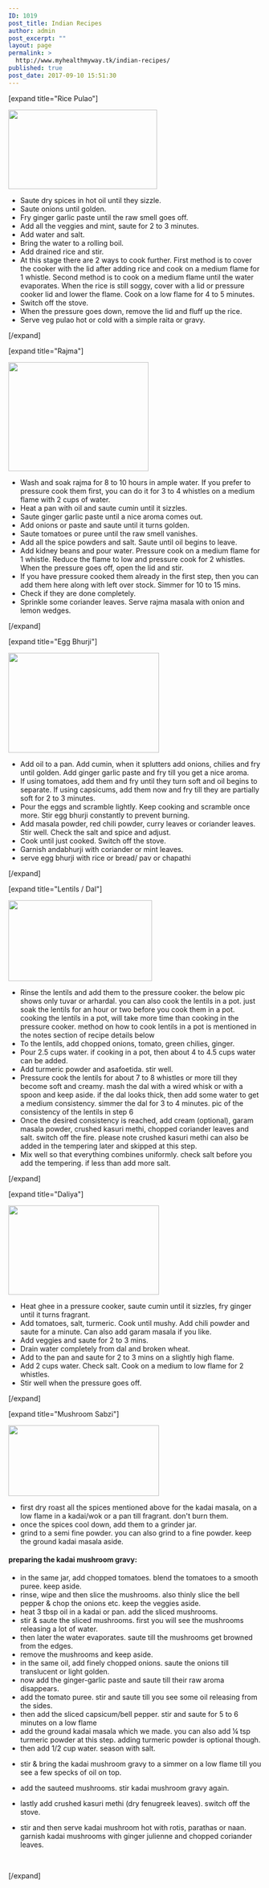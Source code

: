 ```yaml
---
ID: 1019
post_title: Indian Recipes
author: admin
post_excerpt: ""
layout: page
permalink: >
  http://www.myhealthmyway.tk/indian-recipes/
published: true
post_date: 2017-09-10 15:51:30
---
```

<p style="text-align: left;">[expand title="Rice Pulao"]</p>
<img class="alignnone  wp-image-1718" src="http://35.201.22.184/wp-content/uploads/2017/09/I1-300x160.jpg" alt="" width="296" height="158" />
<ul style="text-align: left;">
 	<li>Saute dry spices in hot oil until they sizzle.</li>
 	<li>Saute onions until golden.</li>
 	<li>Fry ginger garlic paste until the raw smell goes off.</li>
 	<li>Add all the veggies and mint, saute for 2 to 3 minutes.</li>
 	<li>Add water and salt.</li>
 	<li>Bring the water to a rolling boil.</li>
 	<li>Add drained rice and stir.</li>
 	<li>At this stage there are 2 ways to cook further. First method is to cover the cooker with the lid after adding rice and cook on a medium flame for 1 whistle. Second method is to cook on a medium flame until the water evaporates. When the rice is still soggy, cover with a lid or pressure cooker lid and lower the flame. Cook on a low flame for 4 to 5 minutes.</li>
 	<li>Switch off the stove.</li>
 	<li>When the pressure goes down, remove the lid and fluff up the rice.</li>
 	<li>Serve veg pulao hot or cold with a simple raita or gravy.</li>
</ul>
<p style="text-align: left;">[/expand]</p>
<p style="text-align: left;">[expand title="Rajma"]</p>
<img class="alignnone  wp-image-1719" src="http://35.201.22.184/wp-content/uploads/2017/09/I2-300x233.jpg" alt="" width="279" height="217" />
<ul style="text-align: left;">
 	<li class="instruction">Wash and soak rajma for 8 to 10 hours in ample water. If you prefer to pressure cook them first, you can do it for 3 to 4 whistles on a medium flame with 2 cups of water.</li>
 	<li class="instruction">Heat a pan with oil and saute cumin until it sizzles.</li>
 	<li class="instruction">Saute ginger garlic paste until a nice aroma comes out.</li>
 	<li class="instruction">Add onions or paste and saute until it turns golden.</li>
 	<li class="instruction">Saute tomatoes or puree until the raw smell vanishes.</li>
 	<li class="instruction">Add all the spice powders and salt. Saute until oil begins to leave.</li>
 	<li class="instruction">Add kidney beans and pour water. Pressure cook on a medium flame for 1 whistle. Reduce the flame to low and pressure cook for 2 whistles. When the pressure goes off, open the lid and stir.</li>
 	<li class="instruction">If you have pressure cooked them already in the first step, then you can add them here along with left over stock. Simmer for 10 to 15 mins.</li>
 	<li class="instruction">Check if they are done completely.</li>
 	<li class="instruction">Sprinkle some coriander leaves. Serve rajma masala with onion and lemon wedges.</li>
</ul>
<p style="text-align: left;">[/expand]</p>
<p style="text-align: left;">[expand title="Egg Bhurji"]</p>
<img class="alignnone size-medium wp-image-1720" src="http://35.201.22.184/wp-content/uploads/2017/09/egg-bhurji-300x199.jpg" alt="" width="300" height="199" />
<ul style="text-align: left;">
 	<li class="instruction">Add oil to a pan. Add cumin, when it splutters add onions, chilies and fry until golden. Add ginger garlic paste and fry till you get a nice aroma.</li>
 	<li class="instruction">If using tomatoes, add them and fry until they turn soft and oil begins to separate. If using capsicums, add them now and fry till they are partially soft for 2 to 3 minutes.</li>
 	<li class="instruction">Pour the eggs and scramble lightly. Keep cooking and scramble once more. Stir egg bhurji constantly to prevent burning.</li>
 	<li class="instruction">Add masala powder, red chili powder, curry leaves or coriander leaves. Stir well. Check the salt and spice and adjust.</li>
 	<li class="instruction">Cook until just cooked. Switch off the stove.</li>
 	<li class="instruction">Garnish andabhurji with coriander or mint leaves.</li>
 	<li class="instruction">serve egg bhurji with rice or bread/ pav or chapathi</li>
</ul>
<p style="text-align: left;">[/expand]</p>
<p style="text-align: left;">[expand title="Lentils / Dal"]</p>
<img class="alignnone  wp-image-1721" src="http://35.201.22.184/wp-content/uploads/2017/09/I4-300x169.jpg" alt="" width="286" height="161" />
<ul style="text-align: left;">
 	<li class="wprm-recipe-instruction">
<div class="wprm-recipe-instruction-text">Rinse the lentils and add them to the pressure cooker. the below pic shows only tuvar or arhardal. you can also cook the lentils in a pot. just soak the lentils for an hour or two before you cook them in a pot. cooking the lentils in a pot, will take more time than cooking in the pressure cooker. method on how to cook lentils in a pot is mentioned in the notes section of recipe details below</div></li>
 	<li class="wprm-recipe-instruction">
<div class="wprm-recipe-instruction-text">To the lentils, add chopped onions, tomato, green chilies, ginger.</div></li>
 	<li class="wprm-recipe-instruction">
<div class="wprm-recipe-instruction-text">Pour 2.5 cups water. if cooking in a pot, then about 4 to 4.5 cups water can be added.</div></li>
 	<li class="wprm-recipe-instruction">
<div class="wprm-recipe-instruction-text">Add turmeric powder and asafoetida. stir well.</div></li>
 	<li class="wprm-recipe-instruction">
<div class="wprm-recipe-instruction-text">Pressure cook the lentils for about 7 to 8 whistles or more till they become soft and creamy. mash the dal with a wired whisk or with a spoon and keep aside. if the dal looks thick, then add some water to get a medium consistency. simmer the dal for 3 to 4 minutes. pic of the consistency of the lentils in step 6</div></li>
 	<li class="wprm-recipe-instruction">
<div class="wprm-recipe-instruction-text">Once the desired consistency is reached, add cream (optional), garam masala powder, crushed kasuri methi, chopped coriander leaves and salt. switch off the fire. please note crushed kasuri methi can also be added in the tempering later and skipped at this step.</div></li>
 	<li class="wprm-recipe-instruction">
<div class="wprm-recipe-instruction-text">Mix well so that everything combines uniformly. check salt before you add the tempering. if less than add more salt.</div></li>
</ul>
<p style="text-align: left;">[/expand]</p>
<p style="text-align: left;">[expand title="Daliya"]</p>
<img class="alignnone size-medium wp-image-1722" src="http://35.201.22.184/wp-content/uploads/2017/09/I5-300x178.jpeg" alt="" width="300" height="178" />
<ul style="text-align: left;">
 	<li class="instruction">Heat ghee in a pressure cooker, saute cumin until it sizzles, fry ginger until it turns fragrant.</li>
 	<li class="instruction">Add tomatoes, salt, turmeric. Cook until mushy. Add chili powder and saute for a minute. Can also add garam masala if you like.</li>
 	<li class="instruction">Add veggies and saute for 2 to 3 mins.</li>
 	<li class="instruction">Drain water completely from dal and broken wheat.</li>
 	<li class="instruction">Add to the pan and saute for 2 to 3 mins on a slightly high flame.</li>
 	<li class="instruction">Add 2 cups water. Check salt. Cook on a medium to low flame for 2 whistles.</li>
 	<li class="instruction">Stir well when the pressure goes off.</li>
</ul>
<p style="text-align: left;">[/expand]</p>
<p style="text-align: left;">[expand title="Mushroom Sabzi"]</p>
<img class="alignnone size-medium wp-image-1723" src="http://35.201.22.184/wp-content/uploads/2017/09/oeslXffiihhdi_bigger-300x141.jpg" alt="" width="300" height="141" />
<div class="wprm-recipe-instruction-group" style="text-align: left;">
<ul class="wprm-recipe-instructions">
 	<li class="wprm-recipe-instruction">
<div class="wprm-recipe-instruction-text">first dry roast all the spices mentioned above for the kadai masala, on a low flame in a kadai/wok or a pan till fragrant. don't burn them.</div></li>
 	<li class="wprm-recipe-instruction">
<div class="wprm-recipe-instruction-text">once the spices cool down, add them to a grinder jar.</div></li>
 	<li class="wprm-recipe-instruction">
<div class="wprm-recipe-instruction-text">grind to a semi fine powder. you can also grind to a fine powder. keep the ground kadai masala aside.</div></li>
</ul>
</div>
<div class="wprm-recipe-instruction-group" style="text-align: left;">
<h4 class="wprm-recipe-group-name wprm-recipe-instruction-group-name">preparing the kadai mushroom gravy:</h4>
<ul class="wprm-recipe-instructions">
 	<li class="wprm-recipe-instruction">
<div class="wprm-recipe-instruction-text">in the same jar, add chopped tomatoes. blend the tomatoes to a smooth puree. keep aside.</div></li>
 	<li class="wprm-recipe-instruction">
<div class="wprm-recipe-instruction-text">rinse, wipe and then slice the mushrooms. also thinly slice the bell pepper &amp; chop the onions etc. keep the veggies aside.</div></li>
 	<li class="wprm-recipe-instruction">
<div class="wprm-recipe-instruction-text">heat 3 tbsp oil in a kadai or pan. add the sliced mushrooms.</div></li>
 	<li class="wprm-recipe-instruction">
<div class="wprm-recipe-instruction-text">stir &amp; saute the sliced mushrooms. first you will see the mushrooms releasing a lot of water.</div></li>
 	<li class="wprm-recipe-instruction">
<div class="wprm-recipe-instruction-text">then later the water evaporates. saute till the mushrooms get browned from the edges.</div></li>
 	<li class="wprm-recipe-instruction">
<div class="wprm-recipe-instruction-text">remove the mushrooms and keep aside.</div></li>
 	<li class="wprm-recipe-instruction">
<div class="wprm-recipe-instruction-text">in the same oil, add finely chopped onions. saute the onions till translucent or light golden.</div></li>
 	<li class="wprm-recipe-instruction">
<div class="wprm-recipe-instruction-text">now add the ginger-garlic paste and saute till their raw aroma disappears.</div></li>
 	<li class="wprm-recipe-instruction">
<div class="wprm-recipe-instruction-text">add the tomato puree. stir and saute till you see some oil releasing from the sides.</div></li>
 	<li class="wprm-recipe-instruction">
<div class="wprm-recipe-instruction-text">then add the sliced capsicum/bell pepper. stir and saute for 5 to 6 minutes on a low flame</div></li>
 	<li class="wprm-recipe-instruction">
<div class="wprm-recipe-instruction-text">add the ground kadai masala which we made. you can also add ¼ tsp turmeric powder at this step. adding turmeric powder is optional though.</div></li>
 	<li class="wprm-recipe-instruction">
<div class="wprm-recipe-instruction-text">then add 1/2 cup water. season with salt.</div></li>
 	<li class="wprm-recipe-instruction">
<div class="wprm-recipe-instruction-text">

stir &amp; bring the kadai mushroom gravy to a simmer on a low flame till you see a few specks of oil on top.

</div></li>
 	<li class="wprm-recipe-instruction">
<div class="wprm-recipe-instruction-text">

add the sauteed mushrooms. stir kadai mushroom gravy again.

</div></li>
 	<li class="wprm-recipe-instruction">
<div class="wprm-recipe-instruction-text">

lastly add crushed kasuri methi (dry fenugreek leaves). switch off the stove.

</div></li>
 	<li class="wprm-recipe-instruction">
<div class="wprm-recipe-instruction-text">stir and then serve kadai mushroom hot with rotis, parathas or naan. garnish kadai mushrooms with ginger julienne and chopped coriander leaves.</div></li>
</ul>
&nbsp;

</div>
<p style="text-align: left;">[/expand]</p>